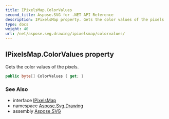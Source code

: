 ```yaml
---
title: IPixelsMap.ColorValues
second_title: Aspose.SVG for .NET API Reference
description: IPixelsMap property. Gets the color values of the pixels
type: docs
weight: 40
url: /net/aspose.svg.drawing/ipixelsmap/colorvalues/
---
```

## IPixelsMap.ColorValues property

Gets the color values of the pixels.

```csharp
public byte[] ColorValues { get; }
```

### See Also

* interface [IPixelsMap](../)
* namespace [Aspose.Svg.Drawing](../../../aspose.svg.drawing/)
* assembly [Aspose.SVG](../../../)
